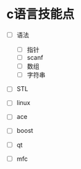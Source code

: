 # c语言技能点

- [ ] 语法
  - [ ] 指针
  - [ ] scanf
  - [ ]  数组
  - [ ] 字符串
- [ ] STL
- [ ] linux
- [ ] ace
- [ ] boost
- [ ] qt
- [ ] mfc

